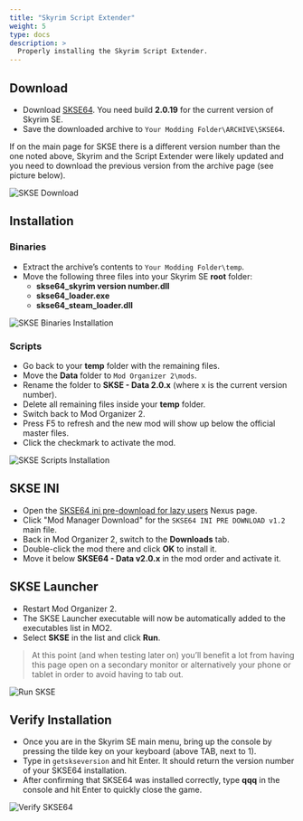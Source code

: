 ```yaml
---
title: "Skyrim Script Extender"
weight: 5
type: docs
description: >
  Properly installing the Skyrim Script Extender.
---
```


## Download

* Download [SKSE64](http://skse.silverlock.org/). You need build **2.0.19** for the current version of Skyrim SE.
* Save the downloaded archive to `Your Modding Folder\ARCHIVE\SKSE64`.

If on the main page for SKSE there is a different version number than the one noted above, Skyrim and the Script Extender were likely updated and you need to download the previous version from the archive page (see picture below).

![SKSE Download](/Pictures/setup/skse_download.png)

## Installation

### Binaries

* Extract the archive’s contents to `Your Modding Folder\temp`.
* Move the following three files into your Skyrim SE **root** folder:
  * **skse64_skyrim version number.dll**
  * **skse64_loader.exe**
  * **skse64_steam_loader.dll**

![SKSE Binaries Installation](/Pictures/setup/skse-binaries-installation.png)

### Scripts

* Go back to your **temp** folder with the remaining files.
* Move the **Data** folder to `Mod Organizer 2\mods`.
* Rename the folder to **SKSE - Data 2.0.x** (where x is the current version number).
* Delete all remaining files inside your **temp** folder.
* Switch back to Mod Organizer 2.
* Press F5 to refresh and the new mod will show up below the official master files.
* Click the checkmark to activate the mod.

![SKSE Scripts Installation](/Pictures/setup/skse-scripts-installation.png)

## SKSE INI

* Open the [SKSE64 ini pre-download for lazy users](https://www.nexusmods.com/skyrimspecialedition/mods/1651) Nexus page.
* Click "Mod Manager Download" for the `SKSE64 INI PRE DOWNLOAD v1.2` main file.
* Back in Mod Organizer 2, switch to the **Downloads** tab.
* Double-click the mod there and click **OK** to install it.
* Move it below **SKSE64 - Data v2.0.x** in the mod order and activate it.

## SKSE Launcher

* Restart Mod Organizer 2.
* The SKSE Launcher executable will now be automatically added to the executables list in MO2.
* Select **SKSE** in the list and click **Run**.

> At this point (and when testing later on) you’ll benefit a lot from having this page open on a secondary monitor or alternatively your phone or tablet in order to avoid having to tab out.

![Run SKSE](/Pictures/setup/run-skse.png)

## Verify Installation

* Once you are in the Skyrim SE main menu, bring up the console by pressing the tilde key on your keyboard (above TAB, next to 1).
* Type in ``getskseversion`` and hit Enter. It should return the version number of your SKSE64 installation.
* After confirming that SKSE64 was installed correctly, type **qqq** in the console and hit Enter to quickly close the game.

![Verify SKSE64](/Pictures/setup/verify_skse64.jpg)
